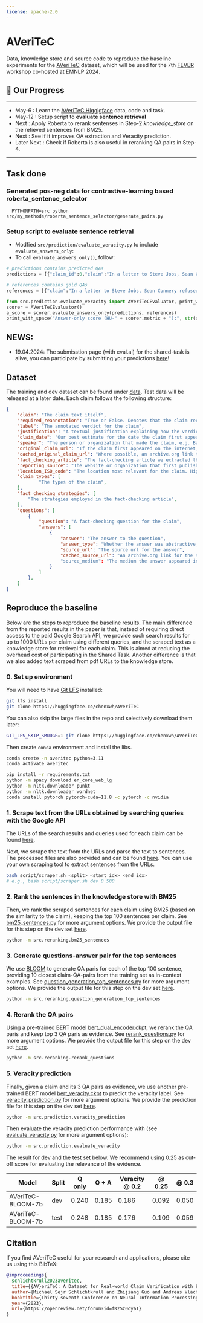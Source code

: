 ```yaml
---
license: apache-2.0
---
```


# AVeriTeC

Data, knowledge store and source code to reproduce the baseline experiments for the [AVeriTeC](https://arxiv.org/abs/2305.13117) dataset, which will be used for the 7th [FEVER](https://fever.ai/) workshop co-hosted at EMNLP 2024.

## :rocket: Our Progress
<hr>

+ May-6  : Learn the [AVeriTeC Higgigface](https://huggingface.co/chenxwh/AVeriTeC) data, code and task.
+ May-12 : Setup script to **evaluate sentence retrieval**
+ Next : Apply Roberta to rerank sentenses in Step-2 *knowledge_store* on the retieved sentences from BM25.
+ Next : See if it improves QA extraction and Veracity prediction.
+ Later Next : Check if Roberta is also useful in reranking QA pairs in Step-4.

<hr>

## Task done

  ### Generated pos-neg data for contrastive-learning based roberta_sentence_selector
  ```
    PYTHONPATH=src python src/my_methods/roberta_sentence_selector/generate_pairs.py
  ```
  
  ### Setup script to evaluate sentence retrieval
   * Modfied `src/prediction/evaluate_veracity.py` to include `evaluate_answers_only`:
   * To call `evaluate_answers_only()`, follow:

   ```python
   # predictions contains predicted QAs
   predictions = [{"claim_id":0,"claim":"In a letter to Steve Jobs, Sean Connery refused to appear in an apple commercial.","evidence":[{"question":"Did Sean connery send a fake letter about real Steve jobs?","answer":"Also, fake Sean Connery sent a letter to Real Steve Jobs.","url":"https://www.nbcnews.com/news/world/pre-caffeine-tech-apple-gossip-smart-pugs-flna122578"},{"question":"Did President Trump tell the truth about the fake letter to Apple CEO Steve Job Jobs Jobs  Question answer:  Yes, Trump said it was fake.?","answer":"Thanks to the confluence of my interests and the fact that it’s funny as hell, I’ve been inundated with email regarding Scoopertino’s fake 1998 letter from Sean Connery to Steve Jobs.","url":"https://maclalala2.wordpress.com/2011/06/24/%E3%81%9F%E3%81%8B%E3%81%8C%E3%82%B3%E3%83%B3%E3%83%94%E3%83%A5%E3%83%BC%E3%82%BF%E3%82%BB%E3%83%BC%E3%83%AB%E3%82%B9%E3%83%9E%E3%83%B3%E3%81%AE%E3%81%9F%E3%82%81%E3%81%AB%E3%82%B8%E3%82%A7%E3%83%BC/"},{"question":"Did Steve Job send a letter of refusal to a movie called James Bond?","answer":"First, the bad news. Sean Connery never actually sent a typewritten letter to Steve Jobs in 1998 refusing to be in an Apple ad.","url":"https://www.cnet.com/culture/fake-sean-connery-letter-to-steve-jobs-goes-viral/"}],"pred_label":"Conflicting Evidence/Cherrypicking"}]

   # references contains gold QAs
   references = [{"claim":"In a letter to Steve Jobs, Sean Connery refused to appear in an apple commercial.","required_reannotation":"false","label":"Refuted","justification":"The answer and sources show that the claim was published in a fake news site so the claim is refuted.","claim_date":"31-10-2020","speaker":"null","original_claim_url":"null","fact_checking_article":"https://web.archive.org/web/20201130144023/https://checkyourfact.com/2020/11/03/fact-check-sean-connery-letter-steve-jobs-apple-1998/","reporting_source":"Facebook","location_ISO_code":"null","claim_types":["Event/Property Claim"],"fact_checking_strategies":["Written Evidence"],"questions":[{"question":"Where was the claim first published","answers":[{"answer":"It was first published on Sccopertino","answer_type":"Abstractive","source_url":"https://web.archive.org/web/20201129141238/https://scoopertino.com/exposed-the-imac-disaster-that-almost-was/","source_medium":"Web text","cached_source_url":"https://web.archive.org/web/20201129141238/https://scoopertino.com/exposed-the-imac-disaster-that-almost-was/"}]},{"question":"What kind of website is Scoopertino","answers":[{"answer":"Scoopertino is an imaginary news organization devoted to ferreting out the most relevant stories in the world of Apple, whether or not they actually occurred - says their about page","answer_type":"Extractive","source_url":"https://web.archive.org/web/20201202085933/https://scoopertino.com/about-scoopertino/","source_medium":"Web text","cached_source_url":"https://web.archive.org/web/20201202085933/https://scoopertino.com/about-scoopertino/"}]}],"cached_original_claim_url":"null"}]

   from src.prediction.evaluate_veracity import AVeriTeCEvaluator, print_with_space
   scorer = AVeriTeCEvaluator()
   a_score = scorer.evaluate_answers_only(predictions, references)
   print_with_space("Answer-only score (HU-" + scorer.metric + "):", str(a_score))

   ```

## NEWS:
 - 19.04.2024: The submisstion page (with eval.ai) for the shared-task is alive, you can participate by submitting your predictions [here](https://eval.ai/web/challenges/challenge-page/2285/overview)!

## Dataset
The training and dev dataset can be found under [data](https://huggingface.co/chenxwh/AVeriTeC/tree/main/data). Test data will be released at a later date. Each claim follows the following structure:
```json
{
    "claim": "The claim text itself",
    "required_reannotation": "True or False. Denotes that the claim received a second round of QG-QA and quality control annotation.",
    "label": "The annotated verdict for the claim",
    "justification": "A textual justification explaining how the verdict was reached from the question-answer pairs.",
    "claim_date": "Our best estimate for the date the claim first appeared",
    "speaker": "The person or organization that made the claim, e.g. Barrack Obama, The Onion.",
    "original_claim_url": "If the claim first appeared on the internet, a url to the original location",
    "cached_original_claim_url": "Where possible, an archive.org link to the original claim url",
    "fact_checking_article": "The fact-checking article we extracted the claim from",
    "reporting_source": "The website or organization that first published the claim, e.g. Facebook, CNN.",
    "location_ISO_code": "The location most relevant for the claim. Highly useful for search.",
    "claim_types": [
            "The types of the claim",
    ],
    "fact_checking_strategies": [
        "The strategies employed in the fact-checking article",
    ],
    "questions": [
        {
            "question": "A fact-checking question for the claim",
            "answers": [
                {
                    "answer": "The answer to the question",
                    "answer_type": "Whether the answer was abstractive, extractive, boolean, or unanswerable",
                    "source_url": "The source url for the answer",
                    "cached_source_url": "An archive.org link for the source url"
                    "source_medium": "The medium the answer appeared in, e.g. web text, a pdf, or an image.",
                }
            ]
        },
    ]
}
```

## Reproduce the baseline

Below are the steps to reproduce the baseline results. The main difference from the reported results in the paper is that, instead of requiring direct access to the paid Google Search API, we provide such search results for up to 1000 URLs per claim using different queries, and the scraped text as a knowledge store for retrieval for each claim. This is aimed at reducing the overhead cost of participating in the Shared Task. Another difference is that we also added text scraped from pdf URLs to the knowledge store.


### 0. Set up environment

You will need to have [Git LFS](https://git-lfs.com/) installed:
```bash
git lfs install
git clone https://huggingface.co/chenxwh/AVeriTeC
```
You can also skip the large files in the repo and selectively download them later:
```bash
GIT_LFS_SKIP_SMUDGE=1 git clone https://huggingface.co/chenxwh/AVeriTeC
```
Then create `conda` environment and install the libs.

```bash
conda create -n averitec python=3.11
conda activate averitec

pip install -r requirements.txt
python -m spacy download en_core_web_lg
python -m nltk.downloader punkt
python -m nltk.downloader wordnet
conda install pytorch pytorch-cuda=11.8 -c pytorch -c nvidia
```

### 1. Scrape text from the URLs obtained by searching queries with the Google API

The URLs of the search results and queries used for each claim can be found [here](https://huggingface.co/chenxwh/AVeriTeC/tree/main/data_store/urls).

 Next, we scrape the text from the URLs and parse the text to sentences. The processed files are also provided and can be found [here](https://huggingface.co/chenxwh/AVeriTeC/tree/main/data_store/knowledge_store). You can use your own scraping tool to extract sentences from the URLs.

```bash
bash script/scraper.sh <split> <start_idx> <end_idx>
# e.g., bash script/scraper.sh dev 0 500
```

### 2. Rank the sentences in the knowledge store with BM25
Then, we rank the scraped sentences for each claim using BM25 (based on the similarity to the claim), keeping the top 100 sentences per claim.
See [bm25_sentences.py](https://huggingface.co/chenxwh/AVeriTeC/blob/main/src/reranking/bm25_sentences.py) for more argument options. We provide the output file for this step on the dev set [here](https://huggingface.co/chenxwh/AVeriTeC/blob/main/data_store/dev_top_k_sentences.json).
```bash
python -m src.reranking.bm25_sentences
```

### 3. Generate questions-answer pair for the top sentences
We use [BLOOM](https://huggingface.co/bigscience/bloom-7b1) to generate QA paris for each of the top 100 sentence, providing 10 closest claim-QA-pairs from the training set as in-context examples. See [question_generation_top_sentences.py](https://huggingface.co/chenxwh/AVeriTeC/blob/main/src/reranking/question_generation_top_sentences.py) for more argument options. We provide the output file for this step on the dev set [here](https://huggingface.co/chenxwh/AVeriTeC/blob/main/data_store/dev_top_k_qa.json).
```bash
python -m src.reranking.question_generation_top_sentences
```

### 4. Rerank the QA pairs
Using a pre-trained BERT model [bert_dual_encoder.ckpt](https://huggingface.co/chenxwh/AVeriTeC/blob/main/pretrained_models/bert_dual_encoder.ckpt), we rerank the QA paris and keep top 3 QA paris as evidence. See [rerank_questions.py](https://huggingface.co/chenxwh/AVeriTeC/blob/main/src/reranking/rerank_questions.py) for more argument options. We provide the output file for this step on the dev set [here](https://huggingface.co/chenxwh/AVeriTeC/blob/main/data_store/dev_top_3_rerank_qa.json).
```bash
python -m src.reranking.rerank_questions
```


### 5. Veracity prediction
Finally, given a claim and its 3 QA pairs as evidence, we use another pre-trained BERT model [bert_veracity.ckpt](https://huggingface.co/chenxwh/AVeriTeC/blob/main/pretrained_models/bert_veracity.ckpt) to predict the veracity label. See [veracity_prediction.py](https://huggingface.co/chenxwh/AVeriTeC/blob/main/src/prediction/veracity_prediction.py) for more argument options. We provide the prediction file for this step on the dev set [here](https://huggingface.co/chenxwh/AVeriTeC/blob/main/data_store/dev_veracity_prediction.json).
```bash
python -m src.prediction.veracity_prediction
```

Then evaluate the veracity prediction performance with (see [evaluate_veracity.py](https://huggingface.co/chenxwh/AVeriTeC/blob/main/src/prediction/evaluate_veracity.py) for more argument options):
```bash
python -m src.prediction.evaluate_veracity
```

The result for dev and the test set below. We recommend using 0.25 as cut-off score for evaluating the relevance of the evidence.

| Model             | Split	| Q only | Q + A | Veracity @ 0.2 | @ 0.25 | @ 0.3 |
|-------------------|-------|--------|-------|----------------|--------|-------|
| AVeriTeC-BLOOM-7b | dev	|  0.240 | 0.185 | 	    0.186     |  0.092 | 0.050 |
| AVeriTeC-BLOOM-7b | test	|  0.248 | 0.185 |  	0.176     |  0.109 | 0.059 |

## Citation
If you find AVeriTeC useful for your research and applications, please cite us using this BibTeX:
```bibtex
@inproceedings{
  schlichtkrull2023averitec,
  title={{AV}eriTeC: A Dataset for Real-world Claim Verification with Evidence from the Web},
  author={Michael Sejr Schlichtkrull and Zhijiang Guo and Andreas Vlachos},
  booktitle={Thirty-seventh Conference on Neural Information Processing Systems Datasets and Benchmarks Track},
  year={2023},
  url={https://openreview.net/forum?id=fKzSz0oyaI}
}
```
